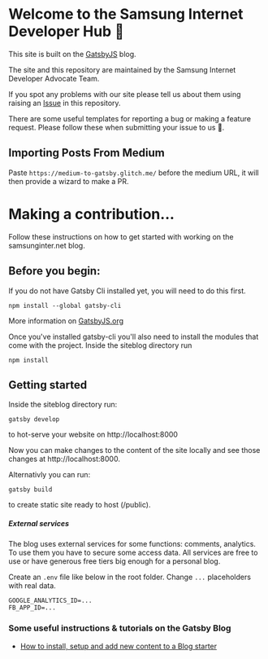 # Welcome to the Samsung Internet Developer Hub :wave:

This site is built on the [GatsbyJS](https://www.gatsbyjs.org/) blog.

The site and this repository are maintained by the Samsung Internet Developer Advocate Team. 

If you spot any problems with our site please tell us about them using raising an [Issue](https://github.com/SamsungInternet/siteblog/issues) in this repository.

There are some useful templates for reporting a bug or making a feature request. Please follow these when submitting your issue to us :sparkling_heart:.  

## Importing Posts From Medium

Paste `https://medium-to-gatsby.glitch.me/` before the medium URL, it will then provide a wizard to make a PR.

# Making a contribution...

Follow these instructions on how to get started with working on the samsunginter.net blog.

## Before you begin:

If you do not have Gatsby Cli installed yet, you will need to do this first.

```text
npm install --global gatsby-cli
```

More information on [GatsbyJS.org](https://www.gatsbyjs.org/tutorial/part-one)

Once you've installed gatsby-cli you'll also need to install the modules that come with the project.
Inside the siteblog directory run

```text
npm install
```

## Getting started

Inside the siteblog directory run:

```text
gatsby develop
```

to hot-serve your website on http://localhost:8000 

Now you can make changes to the content of the site locally and see those changes at http://localhost:8000. 

Alternativly you can run: 

```text
gatsby build
```

to create static site ready to host (/public).

##### External services

The blog uses external services for some functions: comments, analytics. To use them you have to secure some access data. All services are free to use or have generous free tiers big enough for a personal blog.

Create an `.env` file like below in the root folder. Change `...` placeholders with real data.

```text
GOOGLE_ANALYTICS_ID=...
FB_APP_ID=...
```

### Some useful instructions & tutorials on the Gatsby Blog

* [How to install, setup and add new content to a Blog starter](https://dev.greglobinski.com/install-blog-starter/)
